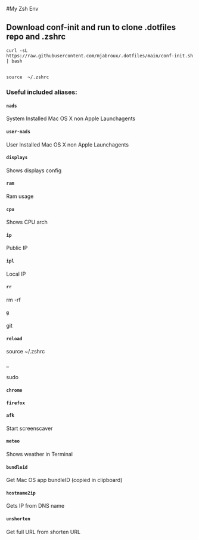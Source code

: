 #My Zsh Env

## Download conf-init and run to clone .dotfiles repo and .zshrc

```curl -sL https://raw.githubusercontent.com/mjabroux/.dotfiles/main/conf-init.sh | bash```
##
```source  ~/.zshrc```
### Useful included aliases:
#### ```nads```
System Installed Mac OS X non Apple Launchagents
#### ```user-nads```
User Installed Mac OS X non Apple Launchagents
#### ```displays```
Shows displays config
#### ```ram```
Ram usage
#### ```cpu```
Shows CPU arch
#### ```ip```
Public IP
#### ```ipl```
Local IP
#### ```rr```
rm -rf
#### ```g```
git
#### ```reload```
source ~/.zshrc
#### ```_```
sudo
#### ```chrome```
#### ```firefox```
#### ```afk```
Start screenscaver
#### ```meteo```
Shows weather in Terminal
#### ```bundleid```
Get Mac OS app bundleID (copied in clipboard)
#### ```hostname2ip```
Gets IP from DNS name
#### ```unshorten```
Get full URL from shorten URL
